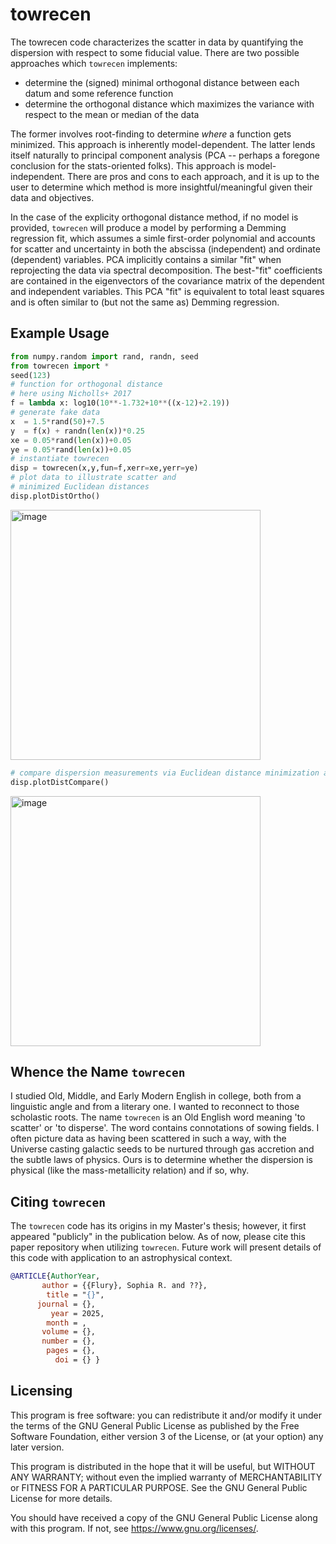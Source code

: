 # towrecen
The towrecen code characterizes the scatter in data by quantifying the dispersion with respect to some fiducial value. There are two possible approaches which `towrecen` implements:
+ determine the (signed) minimal orthogonal distance between each datum and some reference function
+ determine the orthogonal distance which maximizes the variance with respect to the mean or median of the data

The former involves root-finding to determine _where_ a function gets minimized. This approach is inherently model-dependent. The latter lends itself naturally to principal component analysis (PCA -- perhaps a foregone conclusion for the stats-oriented folks). This approach is model-independent. There are pros and cons to each approach, and it is up to the user to determine which method is more insightful/meaningful given their data and objectives.

In the case of the explicity orthogonal distance method, if no model is provided, `towrecen` will produce a model by performing a Demming regression fit, which assumes a simle first-order polynomial and accounts for scatter and uncertainty in both the abscissa (independent) and ordinate (dependent) variables. PCA implicitly contains a similar "fit" when reprojecting the data via spectral decomposition. The best-"fit" coefficients are contained in the eigenvectors of the covariance matrix of the dependent and independent variables. This PCA "fit" is equivalent to total least squares and is often similar to (but not the same as) Demming regression.

## Example Usage
``` python
from numpy.random import rand, randn, seed
from towrecen import *
seed(123)
# function for orthogonal distance
# here using Nicholls+ 2017
f = lambda x: log10(10**-1.732+10**((x-12)+2.19))
# generate fake data
x  = 1.5*rand(50)+7.5
y  = f(x) + randn(len(x))*0.25
xe = 0.05*rand(len(x))+0.05
ye = 0.05*rand(len(x))+0.05
# instantiate towrecen
disp = towrecen(x,y,fun=f,xerr=xe,yerr=ye)
# plot data to illustrate scatter and
# minimized Euclidean distances
disp.plotDistOrtho()
```
<img width="400" alt="image" src="https://github.com/sflury/towrecen/assets/42982705/aeb72b15-0956-48ed-8fc8-83e258bf23f0">

``` python
# compare dispersion measurements via Euclidean distance minimization and PCA
disp.plotDistCompare()
```
<img width="400" alt="image" src="https://github.com/sflury/towrecen/assets/42982705/14677bf2-8064-4984-aee0-defbc1254887">

## Whence the Name `towrecen`
I studied Old, Middle, and Early Modern English in college, both from a linguistic angle and from a literary one. I wanted to reconnect to those scholastic roots. The name `towrecen` is an Old English word meaning 'to scatter' or 'to disperse'. The word contains connotations of sowing fields. I often picture data as having been scattered in such a way, with the Universe casting galactic seeds to be nurtured through gas accretion and the subtle laws of physics. Ours is to determine whether the dispersion is physical (like the mass-metallicity relation) and if so, why.

## Citing `towrecen`
The `towrecen` code has its origins in my Master's thesis; however, it first appeared "publicly" in the publication below. As of now, please cite this paper repository when utilizing `towrecen`. Future work will present details of this code with application to an astrophysical context.

``` bibtex
@ARTICLE{AuthorYear,
       author = {{Flury}, Sophia R. and ??},
        title = "{}",
      journal = {},
         year = 2025,
        month = ,
       volume = {},
       number = {},
        pages = {},
          doi = {} }
```

## Licensing
This program is free software: you can redistribute it and/or modify it under the terms of the GNU General Public License as published by the Free Software Foundation, either version 3 of the License, or (at your option) any later version.

This program is distributed in the hope that it will be useful, but WITHOUT ANY WARRANTY; without even the implied warranty of MERCHANTABILITY or FITNESS FOR A PARTICULAR PURPOSE. See the GNU General Public License for more details.

You should have received a copy of the GNU General Public License along with this program. If not, see <https://www.gnu.org/licenses/>.
